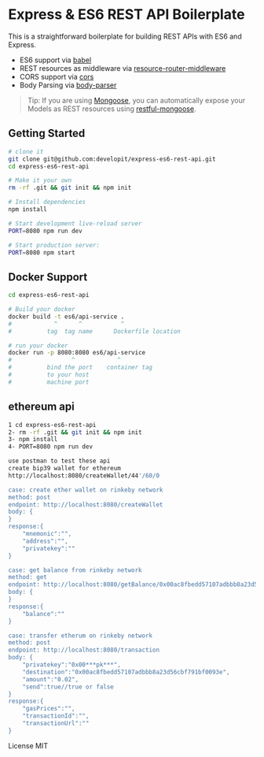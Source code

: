 Express & ES6 REST API Boilerplate
==================================

This is a straightforward boilerplate for building REST APIs with ES6 and Express.

- ES6 support via [babel](https://babeljs.io)
- REST resources as middleware via [resource-router-middleware](https://github.com/developit/resource-router-middleware)
- CORS support via [cors](https://github.com/troygoode/node-cors)
- Body Parsing via [body-parser](https://github.com/expressjs/body-parser)

> Tip: If you are using [Mongoose](https://github.com/Automattic/mongoose), you can automatically expose your Models as REST resources using [restful-mongoose](https://git.io/restful-mongoose).



Getting Started
---------------

```sh
# clone it
git clone git@github.com:developit/express-es6-rest-api.git
cd express-es6-rest-api

# Make it your own
rm -rf .git && git init && npm init

# Install dependencies
npm install

# Start development live-reload server
PORT=8080 npm run dev

# Start production server:
PORT=8080 npm start
```
Docker Support
------
```sh
cd express-es6-rest-api

# Build your docker
docker build -t es6/api-service .
#            ^      ^           ^
#          tag  tag name      Dockerfile location

# run your docker
docker run -p 8080:8080 es6/api-service
#                 ^            ^
#          bind the port    container tag
#          to your host
#          machine port   

```

ethereum api
------
```sh
1 cd express-es6-rest-api
2- rm -rf .git && git init && npm init
3- npm install
4- PORT=8080 npm run dev

use postman to test these api
create bip39 wallet for ethereum 
http://localhost:8080/createWallet/44'/60/0

case: create ether wallet on rinkeby network
method: post
endpoint: http://localhost:8080/createWallet
body: {
}
response:{
	"mnemonic":"",
	"address":"",
	"privatekey":""
}

case: get balance from rinkeby network
method: get
endpoint: http://localhost:8080/getBalance/0x00ac8fbedd57107adbbb8a23d56cbf791bf0093e
body: {
}
response:{
	"balance":""
}

case: transfer etherum on rinkeby network
method: post
endpoint: http://localhost:8080/transaction
body: {
	"privatekey":"0x00***pk***", 
	"destination":"0x00ac8fbedd57107adbbb8a23d56cbf791bf0093e", 
	"amount":"0.02",
	"send":true//true or false
}
response:{
	"gasPrices":"",
	"transactionId":"",
	"transactionUrl":""
}
```

License
MIT
